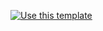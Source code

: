 [![Use this template](https://img.shields.io/badge/-Usar%20este%20template-2ea44f?style=for-the-badge&logo=github)](https://github.com/El-brayan502/TU-REPO-NAME/generate)